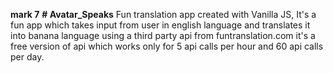 **mark 7**
**# Avatar_Speaks**
Fun translation app created with Vanilla JS, It's a fun app which takes input from user in english language and translates it into banana language using a third party api from funtranslation.com
it's a free version of api which works only for 5 api calls per hour and 60 api calls per day.
